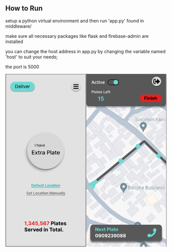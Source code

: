 ## How to Run

setup a python virtual environment and then run 'app.py' found in middleware/

make sure all necessary packages like flask and firebase-admin are installed

you can change the host address in app.py by changing the variable named 'host' to suit your needs;

the port is 5000


<div style="display: flex;">
    <img src="./images/home.jpg" alt="home" style="width: 50%;">
    <img src="./images/delivery.jpg" alt="delivery" style="width: 50%;">
</div>